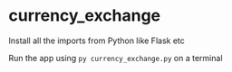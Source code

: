 # currency_exchange

Install all the imports from Python like Flask etc

Run the app using ``py currency_exchange.py`` on a terminal
